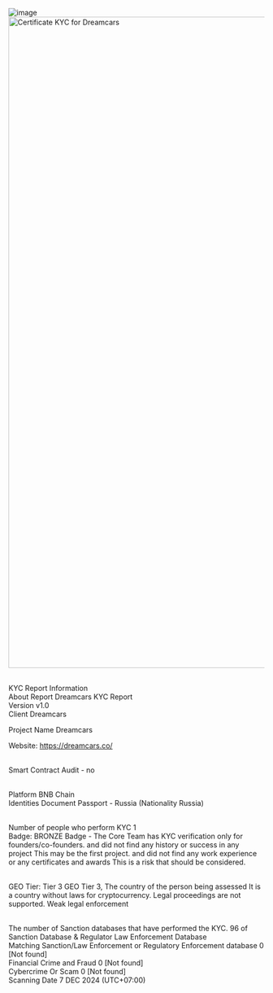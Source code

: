 ![image](https://github.com/user-attachments/assets/c120b71d-a0f4-4346-8b2d-93d0b730eeb4)<img width="1280" alt="Certificate KYC for Dreamcars" src="https://github.com/user-attachments/assets/202cc824-a445-4afc-a25e-a97acbabb9f5">



<br>KYC Report Information
<br>About Report	Dreamcars KYC Report
<br>Version	v1.0
<br>Client	Dreamcars

Project Name	Dreamcars

Website: https://dreamcars.co/
 
<br> Smart Contract Audit - no



<br>Platform	BNB Chain
<br>Identities Document	Passport - Russia (Nationality Russia)



<br>Number of people who perform KYC	1
<br>Badge: BRONZE Badge - The Core Team has KYC verification only for founders/co-founders. and did not find any history or success in any project This may be the first project. and did not find any work experience or any certificates and awards This is a risk that should be considered.

<br>GEO Tier: Tier 3
GEO Tier 3, The country of the person being assessed It is a country without laws for cryptocurrency. Legal proceedings are not supported. Weak legal enforcement



<br>The number of Sanction databases that have performed the KYC.	96 of Sanction Database & Regulator Law Enforcement Database
<br>Matching Sanction/Law Enforcement or Regulatory Enforcement database	0 [Not found]
<br>Financial Crime and Fraud	0 [Not found]
<br>Cybercrime Or Scam	0 [Not found]
<br>Scanning Date	7 DEC 2024 (UTC+07:00)





